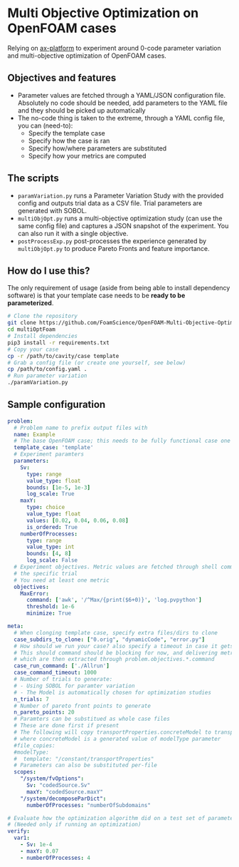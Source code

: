# Multi Objective Optimization on OpenFOAM cases

Relying on [ax-platform](https://ax.dev) to experiment around 0-code parameter variation and multi-objective optimization
of OpenFOAM cases.

## Objectives and features
- Parameter values are fetched through a YAML/JSON configuration file. Absolutely no code should be needed, add parameters
  to the YAML file and they should be picked up automatically
- The no-code thing is taken to the extreme, through a YAML config file, you can (need-to):
  - Specify the template case
  - Specify how the case is ran
  - Specify how/where parameters are substituted
  - Specify how your metrics are computed

## The scripts

- `paramVariation.py` runs a Parameter Variation Study with the provided config and outputs trial data as a CSV file.
  Trial parameters are generated with SOBOL.
- `multiObjOpt.py` runs a multi-objective optimization study (can use the same config file) and captures a JSON snapshot
  of the experiment. You can also run it with a single objective.
- `postProcessExp.py` post-processes the experience generated by `multiObjOpt.py` to produce Pareto Fronts and feature
  importance.

## How do I use this?

The only requirement of usage (aside from being able to install dependency software) is that your template case needs to
be **ready to be parameterized**.

```bash
# Clone the repository
git clone https://github.com/FoamScience/OpenFOAM-Multi-Objective-Optimization multiOptFoam
cd multiOptFoam
# Install dependencies
pip3 install -r requirements.txt
# Copy your case
cp -r /path/to/cavity/case template
# Grab a config file (or create one yourself, see below)
cp /path/to/config.yaml .
# Run parameter variation
./paramVariation.py
```

## Sample configuration
```yaml
problem:
  # Problem name to prefix output files with
  name: Example
  # The base OpenFOAM case; this needs to be fully functional case one paramters/files are substituted.
  template_case: 'template'
  # Experiment paramters
  parameters:
    Sv:
      type: range
      value_type: float
      bounds: [1e-5, 1e-3]
      log_scale: True
    maxY:
      type: choice
      value_type: float
      values: [0.02, 0.04, 0.06, 0.08]
      is_ordered: True
    numberOfProcesses:
      type: range
      value_type: int
      bounds: [4, 8]
      log_scale: False
  # Experiment objectives. Metric values are fetched through shell commands in the working directory of
  # the specific trial
  # You need at least one metric
  objectives:
    MaxError:
      command: ['awk', '/^Max/{print($6+0)}', 'log.pvpython']
      threshold: 1e-6
      minimize: True

meta:
  # When clonging template case, specify extra files/dirs to clone
  case_subdirs_to_clone: ["0.orig", "dynamicCode", "error.py"]
  # How should we run your case? also specify a timeout in case it gets stuck
  # This should command should be blocking for now, and delivering metric values
  # which are then extracted through problem.objectives.*.command
  case_run_command: ['./Allrun']
  case_command_timeout: 1000
  # Number of trials to generate:
  # - Using SOBOL for paramter variation
  # - The Model is automatically chosen for optimization studies
  n_trials: 7
  # Number of pareto front points to generate
  n_pareto_points: 20
  # Paramters can be substitued as whole case files
  # These are done first if present
  # The following will copy transportProperties.concreteModel to transportProperties
  # where concreteModel is a generated value of modelType parameter
  #file_copies:
  #modelType:
  #  template: "/constant/transportProperties"
  # Parameters can also be substituted per-file
  scopes:
    "/system/fvOptions":
      Sv: "codedSource.Sv"
      maxY: "codedSource.maxY"
    "/system/decomposeParDict":
      numberOfProcesses: "numberOfSubdomains"

# Evaluate how the optimization algorithm did on a test set of parameters
# (Needed only if running an optimization)
verify:
  var1:
    - Sv: 1e-4
    - maxY: 0.07
    - numberOfProcesses: 4
```
